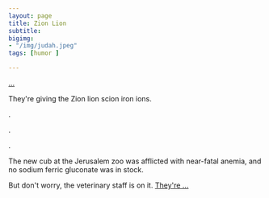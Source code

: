 ```yaml
---
layout: page
title: Zion Lion
subtitle:
bigimg:
- "/img/judah.jpeg"
tags: [humor ]

---
```


[...](/humor/zoo1)

 They're  giving the  Zion lion scion iron ions.

.

.

.

The new cub at the Jerusalem zoo was afflicted with near-fatal  anemia, and no sodium ferric gluconate was in stock.

But don't worry, the veterinary staff is on it.  [They're ...](/humor/zoo3)
